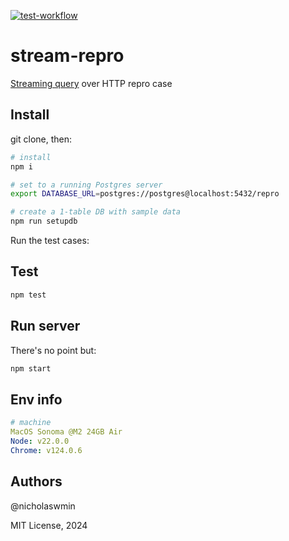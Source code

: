 [![test-workflow][test-workflow-badge]][ci-test]

# stream-repro
[Streaming query][streams] over HTTP repro case

## Install

git clone, then:

```bash
# install
npm i

# set to a running Postgres server
export DATABASE_URL=postgres://postgres@localhost:5432/repro

# create a 1-table DB with sample data
npm run setupdb
```

Run the test cases:

## Test

```bash
npm test
```

## Run server

There's no point but:

```bash
npm start
```

## Env info

```yml
# machine
MacOS Sonoma @M2 24GB Air
Node: v22.0.0
Chrome: v124.0.6  
```

## Authors

@nicholaswmin

MIT License, 2024

[test-workflow-badge]: https://github.com/nicholaswmin/stream-repro/actions/workflows/tests.yml/badge.svg
[ci-test]: https://github.com/nicholaswmin/stream-repro/actions/workflows/tests.yml
[streams]: https://nodejs.org/api/stream.html#readable-streams
[nicholaswmin]: https://github.com/nicholaswmin
